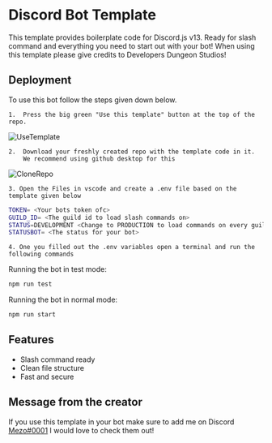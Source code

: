 
# Discord Bot Template

This template provides boilerplate code for Discord.js v13. Ready for slash command and everything you need to start out with your bot!
When using this template please give credits to Developers Dungeon Studios!

## Deployment

To use this bot follow the steps given down below.

    1.  Press the big green "Use this template" button at the top of the repo.
![UseTemplate](https://cdn.discordapp.com/attachments/926292185748496446/979030135854477322/unknown.png)

    2.  Download your freshly created repo with the template code in it. 
        We recommend using github desktop for this
![CloneRepo](https://cdn.discordapp.com/attachments/926292185748496446/979031472000344124/unknown.png)

    3. Open the Files in vscode and create a .env file based on the template given below

```bash
TOKEN= <Your bots token ofc>
GUILD_ID= <The guild id to load slash commands on>
STATUS=DEVELOPMENT <Change to PRODUCTION to load commands on every guild>
STATUSBOT= <The status for your bot>
```
    4. One you filled out the .env variables open a terminal and run the following commands

Running the bot in test mode:
```bash
npm run test
```

Running the bot in normal mode:
```bash
npm run start
```

## Features

- Slash command ready
- Clean file structure
- Fast and secure

## Message from the creator
If you use this template in your bot make sure to add me on Discord [Mezo#0001](https://discord.com/users/347077478726238228)
I would love to check them out!
